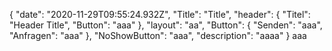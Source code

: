 {
"date": "2020-11-29T09:55:24.932Z",
  "Title": "Title",
  "header": {
    "Titel": "Header Title",
    "Button": "aaa"
  },
  "layout": "aa",
  "Button": {
    "Senden": "aaa",
    "Anfragen": "aaa"
  },
  "NoShowButton": "aaa",
  "description": "aaaa"
}
aaa